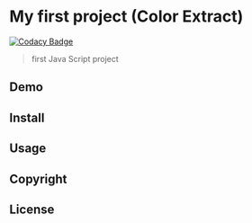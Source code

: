 # My first project (Color Extract)

[![Codacy Badge](https://api.codacy.com/project/badge/Grade/d87bd0a9caf34613bd4c7c006a0d725a)](https://www.codacy.com/app/LudvigSahakyan/color-extract?utm_source=github.com&amp;utm_medium=referral&amp;utm_content=LudvigSahakyan/color-extract&amp;utm_campaign=Badge_Grade)

> first Java Script project

## Demo

## Install

## Usage

## Copyright

## License